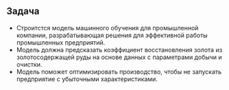 ## Задача

- Cтроитстся модель машинного обучения для промышленной компании, разрабатывающая решения для эффективной работы промышленных предприятий.
- Модель должна предсказать коэффициент восстановления золота из золотосодержащей руды на основе данных с параметрами добычи и очистки.
- Модель поможет оптимизировать производство, чтобы не запускать предприятие с убыточными характеристиками.
